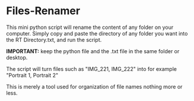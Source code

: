 # Files-Renamer
This mini python script will rename the content of any folder on your computer. Simply copy and paste the directory of any folder you want into the RT Directory.txt, and run the script.

<b>IMPORTANT:</b> keep the python file and the .txt file in the same folder or desktop. 

The script will turn files such as "IMG_221, IMG_222" into for example "Portrait 1, Portrait 2"

This is merely a tool used for organization of file names nothing more or less.
